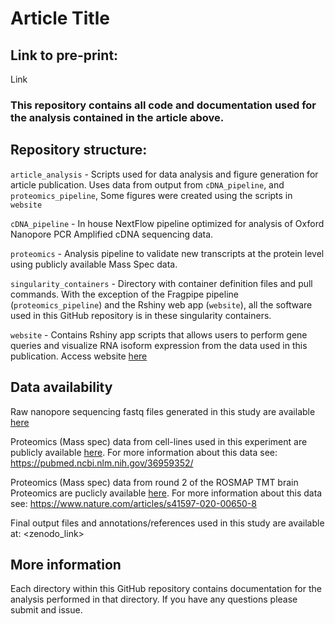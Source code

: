 # Article Title

## Link to pre-print:

Link

### This repository contains all code and documentation used for the analysis contained in the article above.

## Repository structure:

`article_analysis` - Scripts used for data analysis and figure generation for article publication. Uses data from output from `cDNA_pipeline`, and `proteomics_pipeline`, Some figures were created using the scripts in `website`


`cDNA_pipeline` - In house NextFlow pipeline optimized for analysis of Oxford Nanopore PCR Amplified cDNA sequencing data.


`proteomics` - Analysis pipeline to validate new transcripts at the protein level using publicly available Mass Spec data.

`singularity_containers` - Directory with container definition files and pull commands. With the exception of the Fragpipe pipeline (`proteomics_pipeline`) and the Rshiny web app (`website`), all the software used in this GitHub repository is in these singularity containers.

`website` - Contains Rshiny app scripts that allows users to perform gene queries and visualize RNA isoform expression from the data used in this publication.
Access website [here](https://ebbertlab.shinyapps.io/Transcripts_and_counts/)

## Data availability

Raw nanopore sequencing fastq files generated in this study are available [here](https://www.synapse.org/ebbert_lab_brain_long_read_cDNA_discovery_project)

Proteomics (Mass spec) data from cell-lines used in this experiment are publicly available [here](https://proteomecentral.proteomexchange.org/cgi/GetDataset?ID=PXD024364). For more information about this data see: https://pubmed.ncbi.nlm.nih.gov/36959352/

Proteomics (Mass spec) data from round 2 of the ROSMAP TMT brain Proteomics are puclicly available [here](https://www.synapse.org/#!Synapse:syn17015098). For more information about this data see: https://www.nature.com/articles/s41597-020-00650-8

Final output files and annotations/references used in this study are available at: <zenodo_link>


## More information

Each directory within this GitHub repository contains documentation for the analysis performed in that directory.
If you have any questions please submit and issue.
